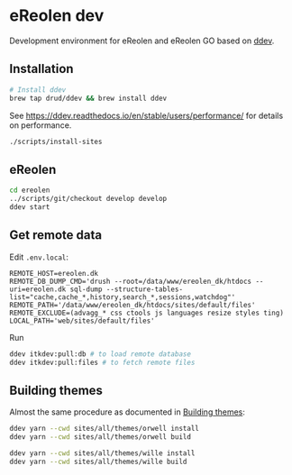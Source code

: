 # eReolen dev

Development environment for eReolen and eReolen GO based on [ddev](https://ddev.com/).

## Installation

```sh
# Install ddev
brew tap drud/ddev && brew install ddev
```

See <https://ddev.readthedocs.io/en/stable/users/performance/> for details on
performance.

```sh
./scripts/install-sites
```

## eReolen

```sh
cd ereolen
../scripts/git/checkout develop develop
ddev start
```

## Get remote data

Edit `.env.local`:

```dotenv
REMOTE_HOST=ereolen.dk
REMOTE_DB_DUMP_CMD='drush --root=/data/www/ereolen_dk/htdocs --uri=ereolen.dk sql-dump --structure-tables-list="cache,cache_*,history,search_*,sessions,watchdog"'
REMOTE_PATH='/data/www/ereolen_dk/htdocs/sites/default/files'
REMOTE_EXCLUDE=(advagg_* css ctools js languages resize styles ting)
LOCAL_PATH='web/sites/default/files'
```

Run

```sh
ddev itkdev:pull:db # to load remote database
ddev itkdev:pull:files # to fetch remote files
```

## Building themes

Almost the same procedure as documented in [Building
themes](https://github.com/ereolen/base#building-themes):

```sh
ddev yarn --cwd sites/all/themes/orwell install
ddev yarn --cwd sites/all/themes/orwell build

ddev yarn --cwd sites/all/themes/wille install
ddev yarn --cwd sites/all/themes/wille build
```
